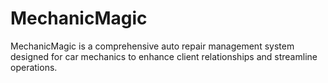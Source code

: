 # MechanicMagic
MechanicMagic is a comprehensive auto repair management system designed for car mechanics to enhance client relationships and streamline operations.
